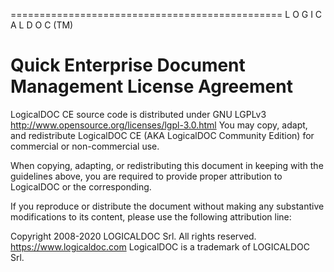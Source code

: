 ===============================================
   L O G I C A L D O C (TM)

Quick Enterprise Document Management
License Agreement
===============================================

LogicalDOC CE source code is distributed under GNU LGPLv3
http://www.opensource.org/licenses/lgpl-3.0.html 
You may copy, adapt, and redistribute LogicalDOC CE (AKA LogicalDOC Community Edition)
for commercial or non-commercial use.

When copying, adapting, or redistributing this document
in keeping with the guidelines above, you are required
to provide proper attribution to LogicalDOC or the corresponding.

If you reproduce or distribute the document without making 
any substantive modifications to its content, 
please use the following attribution line:

Copyright 2008-2020 LOGICALDOC Srl. All rights reserved.
https://www.logicaldoc.com
LogicalDOC is a trademark of LOGICALDOC Srl.
